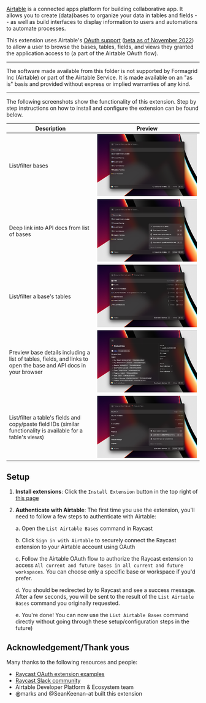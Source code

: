 [Airtable](https://www.airtable.com) is a connected apps platform for building collaborative app. It allows you to create (data)bases to organize your data in tables and fields -- as well as build interfaces to display information to users and automations to automate processes.

This extension uses Airtable's [OAuth support](https://airtable.com/developers/web/guides/oauth-integrations) ([beta as of November 2022](https://community.airtable.com/t/new-beta-new-api-authentication-methods-endpoints-and-public-api-docs/52714)) to allow a user to browse the bases, tables, fields, and views they granted the application access to (a part of the Airtable OAuth flow).

---

The software made available from this folder is not supported by Formagrid Inc (Airtable) or part of the Airtable Service. It is made available on an "as is" basis and provided without express or implied warranties of any kind.

---

The following screenshots show the functionality of this extension. Step by step instructions on how to install and configure the extension can be found below.

| Description | Preview |
|---|---|
| List/filter bases | [![List/filter bases](./metadata/screenshot-0-list-all-bases.png)](./metadata/screenshot-0-list-all-bases.png) |
| Deep link into API docs from list of bases | [![Deep link into API docs from list of bases](./metadata/screenshot-1-open-api-docs-for-base.png)](./metadata/screenshot-1-open-api-docs-for-base.png) |
| List/filter a base's tables | [![List/filter a base's tables](./metadata/screenshot-2-browse-list-of-tables.png)](./metadata/screenshot-2-browse-list-of-tables.png) |
| Preview base details including a list of tables, fields, and links to open the base and API docs in your browser | [![Preview base details including a list of tables, fields, and links to open the base and API docs in your browser](./metadata/screenshot-2c-base-details-view.png)](./metadata/screenshot-2c-base-details-view.png) |
| List/filter a table's fields and copy/paste field IDs (similar functionality is available for a table's views) | [![List/filter a table's fields and copy/paste field IDs](./metadata/screenshot-3-list-fields-and-copy-id.png)](./metadata/screenshot-3-list-fields-and-copy-id.png) |


## Setup

1. **Install extensions**: Click the `Install Extension` button in the top right of [this page](https://www.raycast.com/marks/raycast-airtable-extension)

2. **Authenticate with Airtable**: The first time you use the extension, you'll need to follow a few steps to authenticate with Airtable:

    a.  Open the `List Airtable Bases` command in Raycast

    b. Click `Sign in with Airtable` to securely connect the Raycast extension to your Airtable account using OAuth
  
    c. Follow the Airtable OAuth flow to authorize the Raycast extension to access `All current and future bases in all current and future workspaces`. You can choose only a specific base or workspace if you'd prefer.

    d. You should be redirected by to Raycast and see a success message. After a few seconds, you will be sent to the result of the `List Airtable Bases` command you originally requested.

    e. You're done! You can now use the `List Airtable Bases` command directly without going through these setup/configuration steps in the future)


## Acknowledgement/Thank yous

Many thanks to the following resources and people:

- [Raycast OAuth extension examples](https://github.com/raycast/extensions/tree/main/examples/api-examples)
- [Raycast Slack community](https://www.raycast.com/community)
- Airtable Developer Platform & Ecosystem team
- @marks and @SeanKeenan-at built this extension